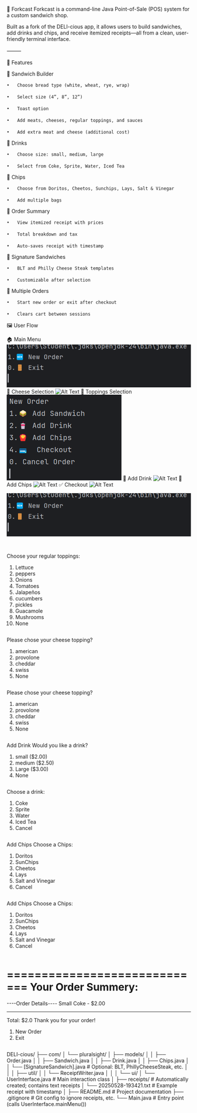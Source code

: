 🍴 Forkcast
Forkcast is a command-line Java Point-of-Sale (POS) system for a custom sandwich shop.

Built as a fork of the DELI-cious app, it allows users to build sandwiches, add drinks and chips, and receive itemized receipts—all from a clean, user-friendly terminal interface.

⸻

🚀 Features

🥪 Sandwich Builder

	•	Choose bread type (white, wheat, rye, wrap)

	•	Select size (4”, 8”, 12”)

	•	Toast option

	•	Add meats, cheeses, regular toppings, and sauces

	•	Add extra meat and cheese (additional cost)

🍹 Drinks

	•	Choose size: small, medium, large

	•	Select from Coke, Sprite, Water, Iced Tea

🍟 Chips

	•	Choose from Doritos, Cheetos, Sunchips, Lays, Salt & Vinegar

	•	Add multiple bags

📃 Order Summary

	•	View itemized receipt with prices

	•	Total breakdown and tax

	•	Auto-saves receipt with timestamp

🥇 Signature Sandwiches

	•	BLT and Philly Cheese Steak templates

	•	Customizable after selection

🔁 Multiple Orders

	•	Start new order or exit after checkout

	•	Clears cart between sessions
 🖼 User Flow

🏠 Main Menu
![Main Menu](src/main/resources/ScreenShot/Main_Menu.png)
🧀 Cheese Selection
![Alt Text](relative/path/to/image)
🌿 Toppings Selection
![New Order](src/main/resources/ScreenShot/New_Order.png)
🥤 Add Drink
![Alt Text](relative/path/to/image)
🍟 Add Chips
![Alt Text](relative/path/to/image)
✅ Checkout
![Alt Text](relative/path/to/image)

![Main Menu](src/main/resources/ScreenShot/Main_Menu.png)

 
```
```

 
```
```
Choose your regular toppings: 
1) Lettuce
2) peppers
3) Onions
4) Tomatoes
5) Jalapeños
6) cucumbers
7) pickles
8) Guacamole
9) Mushrooms
0) None

```
```
Please chose your cheese topping? 
1) american
2) provolone
3) cheddar
4) swiss
0) None
```
```
Please chose your cheese topping? 
1) american
2) provolone
3) cheddar
4) swiss
0) None
```
```
Add Drink
Would you like a drink?
1) small ($2.00)
2) medium ($2.50)
3) Large ($3.00)
0) None
```
```
Choose a drink:
1) Coke
2) Sprite
3) Water
4) Iced Tea
0) Cancel
```
```
Add Chips
Choose a Chips:
1) Doritos
2) SunChips
3) Cheetos
4) Lays
5) Salt and Vinegar
0) Cancel
```
```
Add Chips
Choose a Chips:
1) Doritos
2) SunChips
3) Cheetos
4) Lays
5) Salt and Vinegar
0) Cancel
```
```
============================= 
        Your Order Summery: 
=============================
----Order Details----
Small Coke - $2.00

----------------------------- 
Total: $2.0
Thank you for your order!

1. New Order
0. Exit
```
```
DELI-cious/
├── com/
│   └── pluralsight/
│       ├── models/
│       │   ├── Order.java
│       │   ├── Sandwich.java
│       │   ├── Drink.java
│       │   ├── Chips.java
│       │   └── [SignatureSandwich].java       # Optional: BLT, PhillyCheeseSteak, etc.
│       │
│       ├── util/
│       │   └── ReceiptWriter.java
│       │
│       └── ui/
│           └── UserInterface.java             # Main interaction class
│
├── receipts/                                  # Automatically created; contains text receipts
│   └── 20250528-193421.txt                    # Example receipt with timestamp
│
├── README.md                                  # Project documentation
├── .gitignore                                 # Git config to ignore receipts, etc.
└── Main.java                                  # Entry point (calls UserInterface.mainMenu())
```
```

